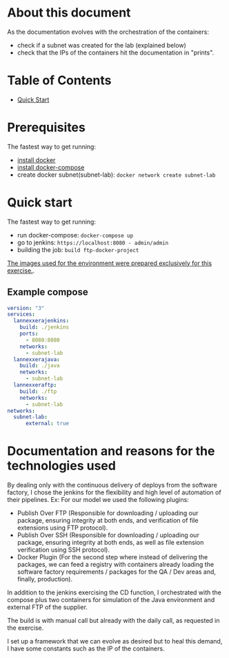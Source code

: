 About this document
===================

As the documentation evolves with the orchestration of the containers:

* check if a subnet was created for the lab (explained below)
* check that the IPs of the containers hit the documentation in "prints".

# Table of Contents
- [Quick Start](#quick-start)

# Prerequisites

The fastest way to get running:

 * [install docker](https://docs.docker.com/installation/#installation)
 * [install docker-compose](https://docs.docker.com/installation/#installation)
 * create docker subnet(subnet-lab): `docker network create subnet-lab`
 
 # Quick start

The fastest way to get running:

 * run docker-compose: `docker-compose up`
 * go to jenkins: `https://localhost:8080 - admin/admin`
 * building the job: `build ftp-docker-project`

[The images used for the environment were prepared exclusively for this exercise.](https://hub.docker.com/u/rcisi/).


## Example compose

```yaml
version: "3"
services:
  lannexxerajenkins:
    build: ./jenkins
    ports:
      - 8080:8080
    networks:
      - subnet-lab
  lannexxerajava:
    build: ./java
    networks:
      - subnet-lab
  lannexxeraftp:
    build: ./ftp
    networks:
      - subnet-lab
networks:
  subnet-lab:
      external: true
```

# Documentation and reasons for the technologies used

By dealing only with the continuous delivery of deploys from the software factory, I chose the jenkins for the flexibility and high level of automation of their pipelines. Ex: For our model we used the following plugins:

- Publish Over FTP (Responsible for downloading / uploading our package, ensuring integrity at both ends, and verification of file extensions using FTP protocol).
- Publish Over SSH (Responsible for downloading / uploading our package, ensuring integrity at both ends, as well as file extension verification using SSH protocol).
- Docker Plugin (For the second step where instead of delivering the packages, we can feed a registry with containers already loading the software factory requirements / packages for the QA / Dev areas and, finally, production).

In addition to the jenkins exercising the CD function, I orchestrated with the compose plus two containers for simulation of the Java environment and external FTP of the supplier.

The build is with manual call but already with the daily call, as requested in the exercise.

I set up a framework that we can evolve as desired but to heal this demand, I have some constants such as the IP of the containers.
